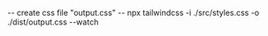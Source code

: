 -- create css file "output.css" --
npx tailwindcss -i ./src/styles.css -o ./dist/output.css --watch
